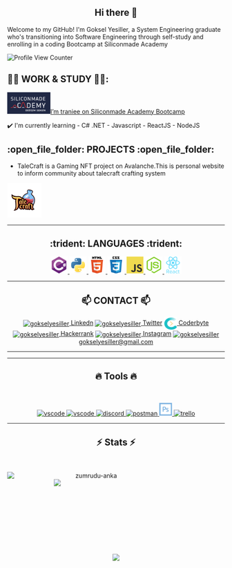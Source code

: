 <h2 align="center">Hi there 👋</h2>

Welcome to my GitHub! I'm Goksel Yesiller, a System Engineering graduate who's
transitioning into Software Engineering through self-study and enrolling in a
coding Bootcamp at Siliconmade Academy 

![Profile View Counter](https://komarev.com/ghpvc/?username=mryesiller)

<h2 align="left">👩‍💻 WORK & STUDY 👩‍💻:</h2>
<p align="left">
  <a href="https://siliconmadeacademy.com/" target="_blank">
    <img src="/img/siliconmade.png" alt="csharp" width="100" height="50" />I’m
    traniee on Siliconmade Academy Bootcamp
  </a>
</p>

✔️ I'm currently learning - C# .NET - Javascript - ReactJS - NodeJS

<h2 align="left">:open_file_folder: PROJECTS :open_file_folder:</h2>

- TaleCraft is a Gaming NFT project on Avalanche.This is personal website to
inform community about talecraft crafting system

<p align="left">
  <a href="https://www.talecraft.guide" target="_blank">
    <img src="/img/logo.webp" alt="csharp" width="80" height="80" />
  </a>
</p>

<hr />
<h2 align="center">:trident: LANGUAGES :trident:</h2>
<p align="center">
  <a href="https://www.w3schools.com/cs/" target="_blank">
    <img
      src="https://raw.githubusercontent.com/devicons/devicon/master/icons/csharp/csharp-original.svg"
      alt="csharp"
      width="40"
      height="40"
    />
  </a>
  <a href="https://www.w3schools.com/python/" target="_blank">
    <img
      src="https://raw.githubusercontent.com/devicons/devicon/master/icons/python/python-original.svg"
      alt="python"
      width="40"
      height="40"
    />
  </a>
  <a href="https://www.w3.org/html/" target="_blank">
    <img
      src="https://raw.githubusercontent.com/devicons/devicon/master/icons/html5/html5-original-wordmark.svg"
      alt="html5"
      width="40"
      height="40"
    />
  </a>
  <a href="https://www.w3schools.com/css/" target="_blank">
    <img
      src="https://raw.githubusercontent.com/devicons/devicon/master/icons/css3/css3-original-wordmark.svg"
      alt="css3"
      width="40"
      height="40"
    />
  </a>
  <a
    href="https://developer.mozilla.org/en-US/docs/Web/JavaScript"
    target="_blank"
  >
    <img
      src="https://raw.githubusercontent.com/devicons/devicon/master/icons/javascript/javascript-original.svg"
      alt="javascript"
      width="40"
      height="40"
    />
  </a>
  <a href="https://nodejs.org/en/" target="_blank">
    <img
      src="https://raw.githubusercontent.com/devicons/devicon/master/icons/nodejs/nodejs-original.svg"
      alt="nodejs"
      width="40"
      height="40"
    />
  </a>
  <a href="https://reactjs.org/" target="_blank">
    <img
      src="https://raw.githubusercontent.com/devicons/devicon/master/icons/react/react-original-wordmark.svg"
      alt="react"
      width="40"
      height="40"
    />
  </a>
</p>

<hr />
<h2 align="center">📫 CONTACT 📫</h2>
<p align="center">
  <a
    href="www.linkedin.com/in/gokselyesiller"
    target="blank"
    title="LinkedIn"
    ><img
      align="center"
      src="https://image.pngaaa.com/708/1947708-middle.png"
      alt="gokselyesiller"
      height="30"
      width="30"
    />
    Linkedn</a
  >
  <a href="https://twitter.com/MrYesiller" target="blank" title="Twitter"
    ><img
      align="center"
      src="https://clipartcraft.com/images/twitter-logo-png-green-4.png"
      alt="gokselyesiller"
      height="30"
      width="30"
    />
    Twitter</a
  >
  <a
    href="https://coderbyte.com/profile/gokselyesiller"
    target="blank"
    title="Coderbyte"
    ><img
      align="center"
      src="/img/coderbyte_son.png"
      alt="gokselyesiller"
      height="30"
      width="30"
    />
    Coderbyte</a
  >
  <a
    href="https://www.hackerrank.com/gokselyesiller"
    target="blank"
    title="LinkedIn"
    ><img
      align="center"
      src="https://cdn3.iconfinder.com/data/icons/logos-and-brands-adobe/512/160_Hackerrank-1024.png"
      alt="gokselyesiller"
      height="30"
      width="30"
    />
    Hackerrank</a
  >
  <a
    href="https://instagram.com/gokselyesiller"
    target="blank"
    title="Instagram"
    ><img
      align="center"
      src="https://upload.wikimedia.org/wikipedia/commons/thumb/e/e7/Instagram_logo_2016.svg/1200px-Instagram_logo_2016.svg.png"
      alt="gokselyesiller"
      height="30"
      width="30"
    />
    Instagram</a
  >
  <a href="#" target="blank" title="gokselyesiller@gmail.com"
    ><img
      align="center"
      src="https://uxwing.com/wp-content/themes/uxwing/download/10-brands-and-social-media/gmail.png"
      alt="gokselyesiller"
      height="30"
      width="26"
    />
    gokselyesiller@gmail.com</a
  >
</p>
<hr />

<hr />
<h2 align="center">🔥 Tools 🔥</h2>
<br />
<p align="center">
  <a href="https://code.visualstudio.com/" target="_blank">
    <img
      src="https://upload.wikimedia.org/wikipedia/commons/thumb/9/9a/Visual_Studio_Code_1.35_icon.svg/1024px-Visual_Studio_Code_1.35_icon.svg.png"
      alt="vscode"
      width="30"
      height="30"
    />
  </a>
  <a href="https://visualstudio.microsoft.com/tr/" target="_blank">
    <img
      src="https://www.pikpng.com/pngl/m/216-2164742_visual-studio-2013-logo-visual-studio-logo-png.png"
      alt="vscode"
      width="30"
      height="30"
    />
  </a>
  <a href="https://discord.com/" target="_blank">
    <img
      src="https://cdn4.iconfinder.com/data/icons/logos-and-brands/512/91_Discord_logo_logos-512.png"
      alt="discord"
      width="30"
      height="30"
    />
  </a>
  <a href="https://postman.com" target="_blank">
    <img
      src="https://www.vectorlogo.zone/logos/getpostman/getpostman-icon.svg"
      alt="postman"
      width="30"
      height="30"
    />
  </a>
  <a href="https://www.photoshop.com/en" target="_blank">
    <img
      src="https://raw.githubusercontent.com/devicons/devicon/master/icons/photoshop/photoshop-line.svg"
      alt="photoshop"
      width="30"
      height="30"
    />
  </a>
  <a href="https://trello.com/en" target="_blank">
    <img
      src="https://cdn.iconscout.com/icon/free/png-512/trello-6-569395.png"
      alt="trello"
      width="30"
      height="30"
    />
  </a>
</p>
<hr />

<h2 align="center">⚡ Stats ⚡</h2>
<br />
<p align="center"></p>
<div align="center">
  <a
    href="https://github.com/denvercoder1/github-readme-streak-stats"
    title="Go to Source"
  >
    <img
      align="left"
      width="396"
      src="https://github-readme-streak-stats.herokuapp.com/?user=mryesiller&theme=react&border=61dafb&hide_border=true"
      alt="zumrudu-anka"
    />
  </a>
  <a
    href="https://github.com/anuraghazra/github-readme-stats"
    title="Go to Source"
  >
    <img
      align="right"
      width="396"
      src="https://github-readme-stats.vercel.app/api?username=mryesiller&show_icons=true&theme=react&border_color=61dafb&hide_border=true"
    />
  </a>
</div>
<br /><br /><br /><br /><br /><br /><br /><br /><br /><br /><br />
<div align="center">
  <a href="https://github.com/anuraghazra/github-readme-stats">
    <img
      width="325"
      align="center"
      src="https://github-readme-stats.vercel.app/api/top-langs/?username=mryesiller&hide=c%23,powershell,Mathematica,Ruby,Objective-C,Objective-C%2b%2b,Cuda&title_color=61dafb&text_color=ffffff&icon_color=61dafb&bg_color=20232a&langs_count=8&layout=compact&border_color=61dafb&hide_border=true"
    />
  </a>
</div>
